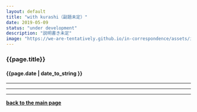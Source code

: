 ```yaml
---
layout: default
title: "with kurashi（副題未定）"
date: 2019-05-09
status: "under development"
description: "説明書き未定"
image: "https://we-are-tentatively.github.io/in-correspondence/assets/images/in-correspondence.jpg"
---
```


### {{page.title}}

#### {{page.date | date_to_string }}







***
***
***

**[back to the main page](https://we-are-tentatively.github.io/in-correspondence)**

